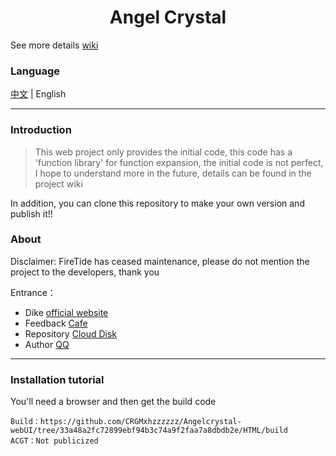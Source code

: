 <h1 align="center">Angel Crystal</h1>

See more details
[wiki](https://github.com/CRGMxhzzzzzz/Angelcrystal-webUI/wiki)

### Language

[中文](./README.md) | English

----

### Introduction

>This web project only provides the initial code, this code has a 'function library' for function expansion, the initial code is not perfect, I hope to understand more in the future, details can be found in the project wiki

In addition, you can clone this repository to make your own version and publish it!!

### About

Disclaimer: FireTide has ceased maintenance, please do not mention the project to the developers, thank you

Entrance：

* Dike [official website](https://angelcrystal-code.mysxl.cn)
* Feedback [Cafe](https://pd.qq.com/s/a6g5xr5bg?b=5)
* Repository [Cloud Disk](https://www.123865.com/s/YNr5Vv-nMebd)
* Author [QQ](https://qm.qq.com/q/lXDyWCMaOs)

----

### Installation tutorial

You'll need a browser and then get the build code

    Build：https://github.com/CRGMxhzzzzzz/Angelcrystal-webUI/tree/33a48a2fc72899ebf94b3c74a9f2faa7a8dbdb2e/HTML/build
    ACGT：Not publicized